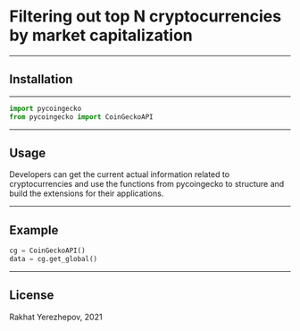 # Filtering out top N cryptocurrencies by market capitalization 

---
## Installation
---

```python
import pycoingecko
from pycoingecko import CoinGeckoAPI
```

---
## Usage
 Developers can get the current actual information related to cryptocurrencies and use the functions from pycoingecko to structure and build the extensions for their applications.

---
## Example

```python
cg = CoinGeckoAPI()
data = cg.get_global()
```

--- 
## License
Rakhat Yerezhepov, 2021
